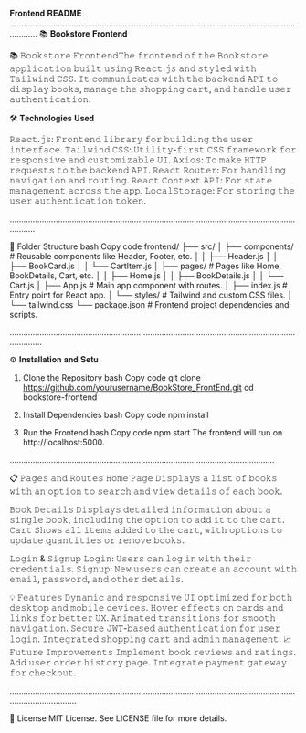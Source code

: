 𝐅𝐫𝐨𝐧𝐭𝐞𝐧𝐝 𝐑𝐄𝐀𝐃𝐌𝐄 
........................................................................................................................................
📚 𝐁𝐨𝐨𝐤𝐬𝐭𝐨𝐫𝐞 𝐅𝐫𝐨𝐧𝐭𝐞𝐧𝐝

📚 𝙱𝚘𝚘𝚔𝚜𝚝𝚘𝚛𝚎 𝙵𝚛𝚘𝚗𝚝𝚎𝚗𝚍𝚃𝚑𝚎 𝚏𝚛𝚘𝚗𝚝𝚎𝚗𝚍 𝚘𝚏 𝚝𝚑𝚎 𝙱𝚘𝚘𝚔𝚜𝚝𝚘𝚛𝚎 𝚊𝚙𝚙𝚕𝚒𝚌𝚊𝚝𝚒𝚘𝚗 𝚋𝚞𝚒𝚕𝚝 𝚞𝚜𝚒𝚗𝚐 𝚁𝚎𝚊𝚌𝚝.𝚓𝚜 𝚊𝚗𝚍 𝚜𝚝𝚢𝚕𝚎𝚍 𝚠𝚒𝚝𝚑 𝚃𝚊𝚒𝚕𝚠𝚒𝚗𝚍 𝙲𝚂𝚂. 𝙸𝚝 𝚌𝚘𝚖𝚖𝚞𝚗𝚒𝚌𝚊𝚝𝚎𝚜 𝚠𝚒𝚝𝚑 𝚝𝚑𝚎 𝚋𝚊𝚌𝚔𝚎𝚗𝚍 𝙰𝙿𝙸 𝚝𝚘 𝚍𝚒𝚜𝚙𝚕𝚊𝚢 𝚋𝚘𝚘𝚔𝚜, 𝚖𝚊𝚗𝚊𝚐𝚎 𝚝𝚑𝚎 𝚜𝚑𝚘𝚙𝚙𝚒𝚗𝚐 𝚌𝚊𝚛𝚝, 𝚊𝚗𝚍 𝚑𝚊𝚗𝚍𝚕𝚎 𝚞𝚜𝚎𝚛 𝚊𝚞𝚝𝚑𝚎𝚗𝚝𝚒𝚌𝚊𝚝𝚒𝚘𝚗.

🛠 𝐓𝐞𝐜𝐡𝐧𝐨𝐥𝐨𝐠𝐢𝐞𝐬 𝐔𝐬𝐞𝐝

𝚁𝚎𝚊𝚌𝚝.𝚓𝚜: 𝙵𝚛𝚘𝚗𝚝𝚎𝚗𝚍 𝚕𝚒𝚋𝚛𝚊𝚛𝚢 𝚏𝚘𝚛 𝚋𝚞𝚒𝚕𝚍𝚒𝚗𝚐 𝚝𝚑𝚎 𝚞𝚜𝚎𝚛 𝚒𝚗𝚝𝚎𝚛𝚏𝚊𝚌𝚎. 𝚃𝚊𝚒𝚕𝚠𝚒𝚗𝚍 𝙲𝚂𝚂: 𝚄𝚝𝚒𝚕𝚒𝚝𝚢-𝚏𝚒𝚛𝚜𝚝 𝙲𝚂𝚂 𝚏𝚛𝚊𝚖𝚎𝚠𝚘𝚛𝚔 𝚏𝚘𝚛 𝚛𝚎𝚜𝚙𝚘𝚗𝚜𝚒𝚟𝚎 𝚊𝚗𝚍 𝚌𝚞𝚜𝚝𝚘𝚖𝚒𝚣𝚊𝚋𝚕𝚎 𝚄𝙸. 𝙰𝚡𝚒𝚘𝚜: 𝚃𝚘 𝚖𝚊𝚔𝚎 𝙷𝚃𝚃𝙿 𝚛𝚎𝚚𝚞𝚎𝚜𝚝𝚜 𝚝𝚘 𝚝𝚑𝚎 𝚋𝚊𝚌𝚔𝚎𝚗𝚍 𝙰𝙿𝙸. 𝚁𝚎𝚊𝚌𝚝 𝚁𝚘𝚞𝚝𝚎𝚛: 𝙵𝚘𝚛 𝚑𝚊𝚗𝚍𝚕𝚒𝚗𝚐 𝚗𝚊𝚟𝚒𝚐𝚊𝚝𝚒𝚘𝚗 𝚊𝚗𝚍 𝚛𝚘𝚞𝚝𝚒𝚗𝚐. 𝚁𝚎𝚊𝚌𝚝 𝙲𝚘𝚗𝚝𝚎𝚡𝚝 𝙰𝙿𝙸: 𝙵𝚘𝚛 𝚜𝚝𝚊𝚝𝚎 𝚖𝚊𝚗𝚊𝚐𝚎𝚖𝚎𝚗𝚝 𝚊𝚌𝚛𝚘𝚜𝚜 𝚝𝚑𝚎 𝚊𝚙𝚙. 𝙻𝚘𝚌𝚊𝚕𝚂𝚝𝚘𝚛𝚊𝚐𝚎: 𝙵𝚘𝚛 𝚜𝚝𝚘𝚛𝚒𝚗𝚐 𝚝𝚑𝚎 𝚞𝚜𝚎𝚛 𝚊𝚞𝚝𝚑𝚎𝚗𝚝𝚒𝚌𝚊𝚝𝚒𝚘𝚗 𝚝𝚘𝚔𝚎𝚗.

.......................................................................................................................................

📂 Folder Structure
bash
Copy code
frontend/
├── src/
│   ├── components/        # Reusable components like Header, Footer, etc.
│   │   ├── Header.js
│   │   ├── BookCard.js
│   │   └── CartItem.js
│   ├── pages/             # Pages like Home, BookDetails, Cart, etc.
│   │   ├── Home.js
│   │   ├── BookDetails.js
│   │   └── Cart.js
│   ├── App.js             # Main app component with routes.
│   ├── index.js           # Entry point for React app.
│   └── styles/            # Tailwind and custom CSS files.
│       └── tailwind.css
└── package.json           # Frontend project dependencies and scripts.

..........................................................................................................................................


⚙️ 𝐈𝐧𝐬𝐭𝐚𝐥𝐥𝐚𝐭𝐢𝐨𝐧 𝐚𝐧𝐝 𝐒𝐞𝐭𝐮


1. Clone the Repository
bash
Copy code
git clone https://github.com/yourusername/BookStore_FrontEnd.git
cd bookstore-frontend

2. Install Dependencies
bash
Copy code
npm install

3. Run the Frontend
bash
Copy code
npm start
The frontend will run on http://localhost:5000.


...................................................................................................................


📋 𝙿𝚊𝚐𝚎𝚜 𝚊𝚗𝚍 𝚁𝚘𝚞𝚝𝚎𝚜
𝙷𝚘𝚖𝚎 𝙿𝚊𝚐𝚎 𝙳𝚒𝚜𝚙𝚕𝚊𝚢𝚜 𝚊 𝚕𝚒𝚜𝚝 𝚘𝚏 𝚋𝚘𝚘𝚔𝚜 𝚠𝚒𝚝𝚑 𝚊𝚗 𝚘𝚙𝚝𝚒𝚘𝚗 𝚝𝚘 𝚜𝚎𝚊𝚛𝚌𝚑 𝚊𝚗𝚍 𝚟𝚒𝚎𝚠 𝚍𝚎𝚝𝚊𝚒𝚕𝚜 𝚘𝚏 𝚎𝚊𝚌𝚑 𝚋𝚘𝚘𝚔.

𝙱𝚘𝚘𝚔 𝙳𝚎𝚝𝚊𝚒𝚕𝚜
𝙳𝚒𝚜𝚙𝚕𝚊𝚢𝚜 𝚍𝚎𝚝𝚊𝚒𝚕𝚎𝚍 𝚒𝚗𝚏𝚘𝚛𝚖𝚊𝚝𝚒𝚘𝚗 𝚊𝚋𝚘𝚞𝚝 𝚊 𝚜𝚒𝚗𝚐𝚕𝚎 𝚋𝚘𝚘𝚔, 𝚒𝚗𝚌𝚕𝚞𝚍𝚒𝚗𝚐 𝚝𝚑𝚎 𝚘𝚙𝚝𝚒𝚘𝚗 𝚝𝚘 𝚊𝚍𝚍 𝚒𝚝 𝚝𝚘 𝚝𝚑𝚎 𝚌𝚊𝚛𝚝.
𝙲𝚊𝚛𝚝 𝚂𝚑𝚘𝚠𝚜 𝚊𝚕𝚕 𝚒𝚝𝚎𝚖𝚜 𝚊𝚍𝚍𝚎𝚍 𝚝𝚘 𝚝𝚑𝚎 𝚌𝚊𝚛𝚝, 𝚠𝚒𝚝𝚑 𝚘𝚙𝚝𝚒𝚘𝚗𝚜 𝚝𝚘 𝚞𝚙𝚍𝚊𝚝𝚎 𝚚𝚞𝚊𝚗𝚝𝚒𝚝𝚒𝚎𝚜 𝚘𝚛 𝚛𝚎𝚖𝚘𝚟𝚎 𝚋𝚘𝚘𝚔𝚜. 

𝙻𝚘𝚐𝚒𝚗 & 𝚂𝚒𝚐𝚗𝚞𝚙
𝙻𝚘𝚐𝚒𝚗: 
𝚄𝚜𝚎𝚛𝚜 𝚌𝚊𝚗 𝚕𝚘𝚐 𝚒𝚗 𝚠𝚒𝚝𝚑 𝚝𝚑𝚎𝚒𝚛 𝚌𝚛𝚎𝚍𝚎𝚗𝚝𝚒𝚊𝚕𝚜. 
𝚂𝚒𝚐𝚗𝚞𝚙:
𝙽𝚎𝚠 𝚞𝚜𝚎𝚛𝚜 𝚌𝚊𝚗 𝚌𝚛𝚎𝚊𝚝𝚎 𝚊𝚗 𝚊𝚌𝚌𝚘𝚞𝚗𝚝 𝚠𝚒𝚝𝚑 𝚎𝚖𝚊𝚒𝚕, 𝚙𝚊𝚜𝚜𝚠𝚘𝚛𝚍, 𝚊𝚗𝚍 𝚘𝚝𝚑𝚎𝚛 𝚍𝚎𝚝𝚊𝚒𝚕𝚜.

💡 𝙵𝚎𝚊𝚝𝚞𝚛𝚎𝚜
𝙳𝚢𝚗𝚊𝚖𝚒𝚌 𝚊𝚗𝚍 𝚛𝚎𝚜𝚙𝚘𝚗𝚜𝚒𝚟𝚎 𝚄𝙸 𝚘𝚙𝚝𝚒𝚖𝚒𝚣𝚎𝚍 𝚏𝚘𝚛 𝚋𝚘𝚝𝚑 𝚍𝚎𝚜𝚔𝚝𝚘𝚙 𝚊𝚗𝚍 𝚖𝚘𝚋𝚒𝚕𝚎 𝚍𝚎𝚟𝚒𝚌𝚎𝚜. 𝙷𝚘𝚟𝚎𝚛 𝚎𝚏𝚏𝚎𝚌𝚝𝚜 𝚘𝚗 𝚌𝚊𝚛𝚍𝚜 𝚊𝚗𝚍 𝚕𝚒𝚗𝚔𝚜 𝚏𝚘𝚛 𝚋𝚎𝚝𝚝𝚎𝚛 𝚄𝚇. 𝙰𝚗𝚒𝚖𝚊𝚝𝚎𝚍 𝚝𝚛𝚊𝚗𝚜𝚒𝚝𝚒𝚘𝚗𝚜 𝚏𝚘𝚛 𝚜𝚖𝚘𝚘𝚝𝚑 𝚗𝚊𝚟𝚒𝚐𝚊𝚝𝚒𝚘𝚗. 𝚂𝚎𝚌𝚞𝚛𝚎 𝙹𝚆𝚃-𝚋𝚊𝚜𝚎𝚍 𝚊𝚞𝚝𝚑𝚎𝚗𝚝𝚒𝚌𝚊𝚝𝚒𝚘𝚗 𝚏𝚘𝚛 𝚞𝚜𝚎𝚛 𝚕𝚘𝚐𝚒𝚗. 𝙸𝚗𝚝𝚎𝚐𝚛𝚊𝚝𝚎𝚍 𝚜𝚑𝚘𝚙𝚙𝚒𝚗𝚐 𝚌𝚊𝚛𝚝 𝚊𝚗𝚍 𝚊𝚍𝚖𝚒𝚗 𝚖𝚊𝚗𝚊𝚐𝚎𝚖𝚎𝚗𝚝. 📈 𝙵𝚞𝚝𝚞𝚛𝚎 𝙸𝚖𝚙𝚛𝚘𝚟𝚎𝚖𝚎𝚗𝚝𝚜 𝙸𝚖𝚙𝚕𝚎𝚖𝚎𝚗𝚝 𝚋𝚘𝚘𝚔 𝚛𝚎𝚟𝚒𝚎𝚠𝚜 𝚊𝚗𝚍 𝚛𝚊𝚝𝚒𝚗𝚐𝚜. 𝙰𝚍𝚍 𝚞𝚜𝚎𝚛 𝚘𝚛𝚍𝚎𝚛 𝚑𝚒𝚜𝚝𝚘𝚛𝚢 𝚙𝚊𝚐𝚎. 𝙸𝚗𝚝𝚎𝚐𝚛𝚊𝚝𝚎 𝚙𝚊𝚢𝚖𝚎𝚗𝚝 𝚐𝚊𝚝𝚎𝚠𝚊𝚢 𝚏𝚘𝚛 𝚌𝚑𝚎𝚌𝚔𝚘𝚞𝚝.

.........................................................................................................................................................

📝 License
MIT License. See LICENSE file for more details.


